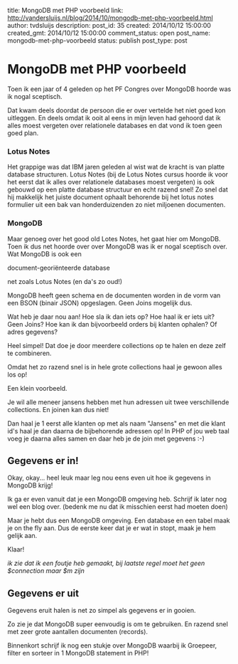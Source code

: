 title: MongoDB met PHP voorbeeld
link: http://vandersluijs.nl/blog/2014/10/mongodb-met-php-voorbeeld.html
author: tvdsluijs
description: 
post_id: 35
created: 2014/10/12 15:00:00
created_gmt: 2014/10/12 15:00:00
comment_status: open
post_name: mongodb-met-php-voorbeeld
status: publish
post_type: post

# MongoDB met PHP voorbeeld

Toen ik een jaar of 4 geleden op het PF Congres over MongoDB hoorde was ik nogal sceptisch.  
  
Dat kwam deels doordat de persoon die er over vertelde het niet goed kon uitleggen. En deels omdat ik ooit al eens in mijn leven had gehoord dat ik alles moest vergeten over relationele databases en dat vond ik toen geen goed plan.  
  


### Lotus Notes

  
  
Het grappige was dat IBM jaren geleden al wist wat de kracht is van platte database structuren. Lotus Notes (bij de Lotus Notes cursus hoorde ik voor het eerst dat ik alles over relationele databases moest vergeten) is ook gebouwd op een platte database structuur en echt razend snel! Zo snel dat hij makkelijk het juiste document ophaalt behorende bij het lotus notes formulier uit een bak van honderduizenden zo niet miljoenen documenten.  
  


### MongoDB

  
  
Maar genoeg over het good old Lotes Notes, het gaat hier om MongoDB. Toen ik dus net hoorde over over MongoDB was ik er nogal sceptisch over. Wat MongoDB is ook een   
  


>   
document-georiënteerde database   


  
  
net zoals Lotus Notes (en da's zo oud!)  
  
MongoDB heeft geen schema en de documenten worden in de vorm van een BSON (binair JSON) opgeslagen. Geen Joins mogelijk dus.  
  
Wat heb je daar nou aan! Hoe sla ik dan iets op? Hoe haal ik er iets uit? Geen Joins? Hoe kan ik dan bijvoorbeeld orders bij klanten ophalen? Of adres gegevens?  
  
Heel simpel! Dat doe je door meerdere collections op te halen en deze zelf te combineren.  
  
Omdat het zo razend snel is in hele grote collections haal je gewoon alles los op!  
  
Een klein voorbeeld.  
  
Je wil alle meneer jansens hebben met hun adressen uit twee verschillende collections. En joinen kan dus niet!  
  
Dan haal je 1 eerst alle klanten op met als naam "Jansens" en met die klant id's haal je dan daarna de bijbehorende adressen op! In PHP of jou web taal voeg je daarna alles samen en daar heb je de join met gegevens :-)  
  


## Gegevens er in!

  
  
Okay, okay... heel leuk maar leg nou eens even uit hoe ik gegevens in MongoDB krijg!  
  
Ik ga er even vanuit dat je een MongoDB omgeving heb. Schrijf ik later nog wel een blog over. (bedenk me nu dat ik misschien eerst had moeten doen)  
  
Maar je hebt dus een MongoDB omgeving. Een database en een tabel maak je on the fly aan. Dus de eerste keer dat je er wat in stopt, maak je hem gelijk aan.  
  
  
  
Klaar!  
  
_ik zie dat ik een foutje heb gemaakt, bij laatste regel moet het geen $connection maar $m zijn_  
  


## Gegevens er uit

  
  
Gegevens eruit halen is net zo simpel als gegevens er in gooien.  
  
  
  
Zo zie je dat MongoDB super eenvoudig is om te gebruiken. En razend snel met zeer grote aantallen documenten (records).  
  
Binnenkort schrijf ik nog een stukje over MongoDB waarbij ik Groepeer, filter en sorteer in 1 MongoDB statement in PHP!